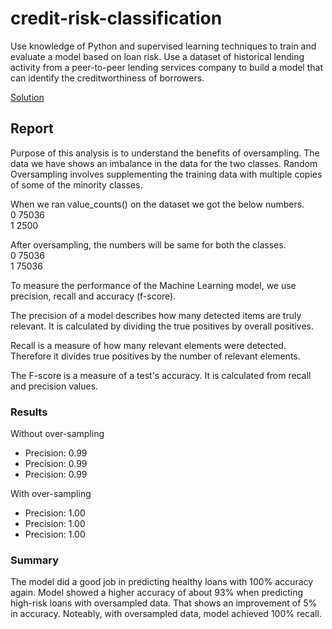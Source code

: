 # credit-risk-classification
  
Use knowledge of Python and supervised learning techniques to train and evaluate a model based on loan risk. Use a dataset of historical lending activity from a peer-to-peer lending services company to build a model that can identify the creditworthiness of borrowers.
  
[Solution](Credit_Risk/credit_risk_classification.ipynb)  
  
## Report  
Purpose of this analysis is to understand the benefits of oversampling. The data we have shows an imbalance in the data for the two classes. Random Oversampling involves supplementing the training data with multiple copies of some of the minority classes.  
  
When we ran value_counts() on the dataset we got the below numbers.  
0    75036  
1     2500  
  
After oversampling, the numbers will be same for both the classes.  
0    75036  
1    75036  
  
To measure the performance of the Machine Learning model, we use precision, recall and accuracy (f-score).

The precision of a model describes how many detected items are truly relevant. It is calculated by dividing the true positives by overall positives.  
  
Recall is a measure of how many relevant elements were detected. Therefore it divides true positives by the number of relevant elements.  
  
The F-score is a measure of a test's accuracy. It is calculated from recall and precision values.  
  
### Results  
Without over-sampling
* Precision: 0.99  
* Precision: 0.99  
* Precision: 0.99  
  
With over-sampling  
* Precision: 1.00  
* Precision: 1.00  
* Precision: 1.00  

### Summary  
The model did a good job in predicting healthy loans with 100% accuracy again. Model showed a higher accuracy of about 93% when predicting high-risk loans with oversampled data. That shows an improvement of 5% in accuracy. Noteably, with oversampled data, model achieved 100% recall.  
  